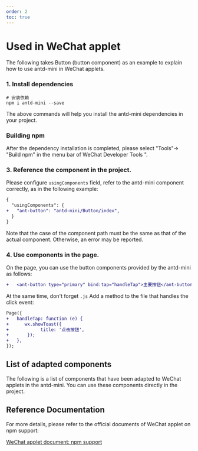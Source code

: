 ```yaml
---
order: 2
toc: true
---
```


# Used in WeChat applet

The following takes Button (button component) as an example to explain how to use antd-mini in WeChat applets.

### 1. Install dependencies

```shell
# 安装依赖
npm i antd-mini --save
```

The above commands will help you install the antd-mini dependencies in your project.

### Building npm

After the dependency installation is completed, please select "Tools"-> "Build npm" in the menu bar of WeChat Developer Tools ".

### 3. Reference the component in the project.

Please configure `usingComponents` field, refer to the antd-mini component correctly, as in the following example:

```diff
{
  "usingComponents": {
+   "ant-button": "antd-mini/Button/index",
  }
}
```

Note that the case of the component path must be the same as that of the actual component. Otherwise, an error may be reported.

### 4. Use components in the page.

On the page, you can use the button components provided by the antd-mini as follows:

```diff
+   <ant-button type="primary" bind:tap="handleTap">主要按钮</ant-button>
```

At the same time, don't forget `.js` Add a method to the file that handles the click event:

```diff
Page({
+   handleTap: function (e) {
+      wx.showToast({
+            title: '点击按钮',
+       });
+   },
});
```

## List of adapted components

The following is a list of components that have been adapted to WeChat applets in the antd-mini. You can use these components directly in the project.

<code src="../components/wechat-component.tsx" inline="true"></code>

## Reference Documentation

For more details, please refer to the official documents of WeChat applet on npm support:

[WeChat applet document: npm support](https://developers.weixin.qq.com/miniprogram/dev/devtools/npm.html)
